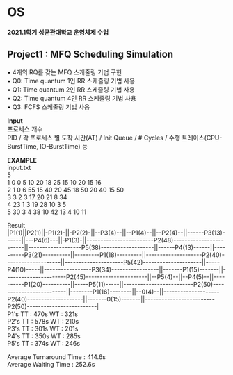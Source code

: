 # OS
<b>2021.1학기 성균관대학교 운영체제 수업</b>  

## Project1 : MFQ Scheduling Simulation  
• 4개의 RQ를 갖는 MFQ 스케줄링 기법 구현   
• Q0: Time quantum 1인 RR 스케줄링 기법 사용   
• Q1: Time quantum 2인 RR 스케줄링 기법 사용   
• Q2: Time quantum 4인 RR 스케줄링 기법 사용   
• Q3: FCFS 스케줄링 기법 사용


<b>Input</b>  
프로세스 개수  
PID / 각 프로세스 별 도착 시간(AT) / Init Queue / # Cycles / 수행 트레이스(CPU-BurstTime, IO-BurstTime) 등  

<b>EXAMPLE</b>  
input.txt  
5  
1 0 0 5 10 20 18 25 15 10 20 15 16  
2 1 0 6 55 15 40 20 45 18 50 20 40 15 50  
3 3 2 3 17 20 21 8 34  
4 23 1 3 19 28 10 3 5  
5 30 3 4 38 10 42 13 4 10 11  

Result  
|P1(1)||P2(1)||-P1(2)-||-P2(2)-||--P3(4)--||--P1(4)--||--P2(4)--||------P3(13)------||---P4(6)---||-P1(3)-||------------------------P2(48)------------------------||-------------------P5(38)-------------------||------P4(13)------||----------P3(21)----------||---------P1(18)---------||--------------------P2(40)--------------------||---------------------P5(42)---------------------||-----P4(10)-----||-----------------P3(34)-----------------||-------P1(15)-------||----------------------P2(45)----------------------||--P5(4)--||--P4(5)--||----------P1(20)----------||-----P5(11)-----||-------------------------P2(50)-------------------------||--------P1(16)--------||--0(4)--||--------------------P2(40)--------------------||-------0(15)-------||-------------------------P2(50)-------------------------|  
P1's TT : 470s WT : 321s  
P2's TT : 578s WT : 210s  
P3's TT : 301s WT : 201s  
P4's TT : 350s WT : 285s  
P5's TT : 374s WT : 246s  
  
Average Turnaround Time : 414.6s  
Average Waiting Time : 252.6s  


